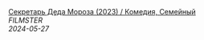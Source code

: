 <!--2024-05-27 16:15:02-->
<div class="yb">
  <a class="nodecor" href="/index.html?filmy/sekretar_deda_moroza_2023_komediya_semejnyj">
    <img class="preview" data-videoid="ORmYZOF85nY" src="https://i4.ytimg.com/vi/ORmYZOF85nY/hqdefault.jpg" align="middle" alt="">
  </a>
  <div class="inlbl text">
    <a class="nodecor" href="/index.html?filmy/sekretar_deda_moroza_2023_komediya_semejnyj">Секретарь Деда Мороза (2023) / Комедия, Семейный</a><br>
    <i class="smaller2">FILMSTER</i><br>
    <i class="smaller3">2024-05-27</i>
  </div>
</div>
